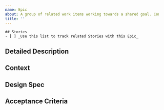```yaml
---
name: Epic
about: A group of related work items working towards a shared goal. Contains a list of linked Stories.
title: ''
---
```

<!-- Provide a general summary of the issue in the title above -->

```[TaskList]
## Stories
- [ ] _Use this list to track related Stories with this Epic_
```
<!-- Provide any additional tasks to the list above to break this issue down further -->

## Detailed Description
<!-- Provide a detailed description of the change or addition you are proposing -->

## Context
<!-- Why is this change important? How would you use it? -->
<!-- How can it benefit other users? -->

## Design Spec
<!-- Add links to any figma designs here -->

## Acceptance Criteria
<!-- What will determine this item as Done? -->